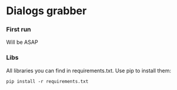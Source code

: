 # Dialogs grabber
 

### First run
Will be ASAP


### Libs
All libraries you can find in requirements.txt. Use pip to install them:
```
pip install -r requirements.txt
```
